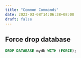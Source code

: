 ```yaml
---
title: "Common Commands"
date: 2023-03-08T14:06:38+08:00
draft: false
---
```


## Force drop database

``` sql
DROP DATABASE mydb WITH (FORCE);
```
